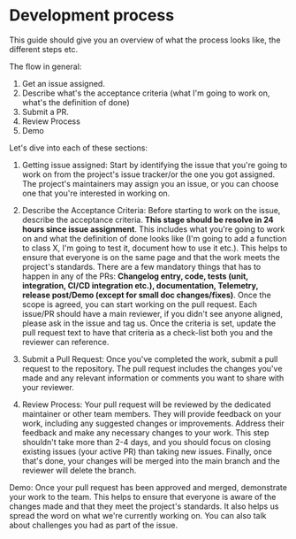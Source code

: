 # Development process

This guide should give you an overview of what the process looks like, the different steps etc.

The flow in general:
1. Get an issue assigned.
2. Describe what's the acceptance criteria (what I'm going to work on, what's the definition of done)
3. Submit a PR.
4. Review Process
5. Demo

Let's dive into each of these sections:

1. Getting issue assigned: Start by identifying the issue that you're going to work 
on from the project's issue tracker/or the one you got assigned. 
The project's maintainers may assign you an issue, or 
you can choose one that you're interested in working on.

2. Describe the Acceptance Criteria: Before starting to work on the issue, 
describe the acceptance criteria. **This stage should be resolve in 24 hours since issue assignment**.
This includes what you're going to work on and what the definition of done looks 
like (I'm going to add a function to class X, 
I'm going to test it, document how to use it etc.). 
This helps to ensure that everyone is on the same page and that the work meets 
the project's standards. There are a few mandatory things that has to happen in 
any of the PRs: **Changelog entry, code, tests (unit, integration, 
CI/CD integration etc.), documentation, Telemetry, release post/Demo
(except for small doc changes/fixes)**. Once the scope
is agreed, you can start working on the pull request. Each issue/PR should have 
a main reviewer, if you didn't see anyone aligned, please ask in the issue and tag us.
Once the criteria is set, update the pull request text to have that criteria as a check-list
both you and the reviewer can reference.

3. Submit a Pull Request: Once you've completed the work, submit a pull request to 
the repository. The pull request includes the changes you've made and any relevant 
information or comments you want to share with your reviewer.

4. Review Process: Your pull request will be reviewed by the dedicated maintainer
or other team members. They will provide feedback on your work, including any 
suggested changes or improvements. Address their feedback and make any necessary 
changes to your work. This step shouldn't take more than 2-4 days, and you should 
focus on closing existing issues (your active PR) than taking new issues. 
Finally, once that's done, your changes will be merged into the main branch and the reviewer
will delete the branch.


Demo: Once your pull request has been approved and merged, demonstrate your work to the team. 
This helps to ensure that everyone is aware of the changes made and that they meet 
the project's standards. It also helps us spread the word on what we're currently
working on. You can also talk about challenges you had as part of the issue.



